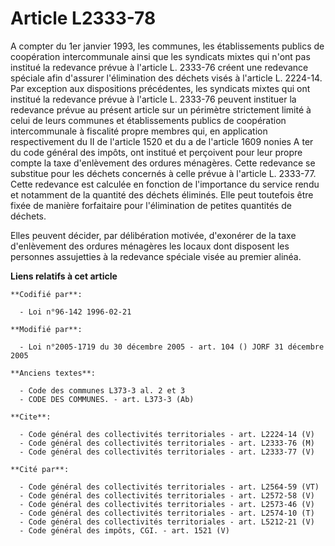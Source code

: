 # Article L2333-78

A compter du 1er janvier 1993, les communes, les établissements publics de coopération intercommunale ainsi que les syndicats
mixtes qui n'ont pas institué la redevance prévue à l'article L. 2333-76 créent une redevance spéciale afin d'assurer
l'élimination des déchets visés à l'article L. 2224-14. Par exception aux dispositions précédentes, les syndicats mixtes qui
ont institué la redevance prévue à l'article L. 2333-76 peuvent instituer la redevance prévue au présent article sur un
périmètre strictement limité à celui de leurs communes et établissements publics de coopération intercommunale à fiscalité
propre membres qui, en application respectivement du II de l'article 1520 et du a de l'article 1609 nonies A ter du code
général des impôts, ont institué et perçoivent pour leur propre compte la taxe d'enlèvement des ordures ménagères. Cette
redevance se substitue pour les déchets concernés à celle prévue à l'article L. 2333-77. Cette redevance est calculée en
fonction de l'importance du service rendu et notamment de la quantité des déchets éliminés. Elle peut toutefois être fixée de
manière forfaitaire pour l'élimination de petites quantités de déchets.

Elles peuvent décider, par délibération motivée, d'exonérer de la taxe d'enlèvement des ordures ménagères les locaux dont
disposent les personnes assujetties à la redevance spéciale visée au premier alinéa.

**Liens relatifs à cet article**

	**Codifié par**:

	  - Loi n°96-142 1996-02-21

	**Modifié par**:

	  - Loi n°2005-1719 du 30 décembre 2005 - art. 104 () JORF 31 décembre 2005

	**Anciens textes**:

	  - Code des communes L373-3 al. 2 et 3
	  - CODE DES COMMUNES. - art. L373-3 (Ab)

	**Cite**:

	  - Code général des collectivités territoriales - art. L2224-14 (V)
	  - Code général des collectivités territoriales - art. L2333-76 (M)
	  - Code général des collectivités territoriales - art. L2333-77 (V)

	**Cité par**:

	  - Code général des collectivités territoriales - art. L2564-59 (VT)
	  - Code général des collectivités territoriales - art. L2572-58 (V)
	  - Code général des collectivités territoriales - art. L2573-46 (V)
	  - Code général des collectivités territoriales - art. L2574-10 (T)
	  - Code général des collectivités territoriales - art. L5212-21 (V)
	  - Code général des impôts, CGI. - art. 1521 (V)
